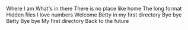 Where I am
What's in there
There is no place like home
The long format
Hidden files
I love numbers
Welcome
Betty in my first directory
Bye bye Betty
Bye bye My first directory
Back to the future
